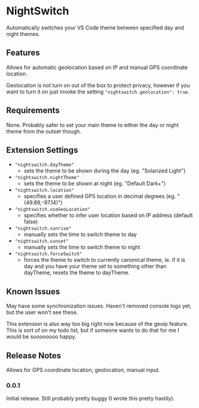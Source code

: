 # NightSwitch

Automatically switches your VS Code theme between specified day and night themes.

## Features

Allows for automatic geolocation based on IP and manual GPS coordinate location.

Geolocation is not turn on out of the box to protect privacy, however if you want to turn it on just invoke the setting `"nightswitch.geolocation": true`.

## Requirements

None. Probably safer to set your main theme to either the day or night theme from the outset though.

## Extension Settings


- `"nightswitch.dayTheme"` 
	- sets the theme to be shown during the day (eg. "Solarized Light")
- `"nightswitch.nightTheme"` 
	- sets the theme to be shown at night (eg. "Default Dark+")
- `"nightswitch.location"`
	- specifies a user defined GPS location in decimal degrees (eg. \"(49.89,-97.14)\")
- `"nightswitch.useGeoLocation"`
	- specifies whether to infer user location based on IP address (default false)
- `"nightswitch.sunrise"`
	- manually sets the time to switch theme to day
- `"nightswitch.sunset"`
	- manually sets the time to switch theme to night
- `"nightswitch.forceSwitch"`
	- forces the theme to switch to currently canonical theme, ie. if it is day and you have your theme set to something other than dayTheme, resets the theme to dayTheme.

## Known Issues

May have some synchronization issues. Haven't removed console logs yet, but the user won't see these.

This extension is also way too big right now because of the geoip feature. This is sort of on my todo list, but if someone wants to do that for me I would be soooooooo happy.

## Release Notes

Allows for GPS coordinate location, geolocation, manual input.

### 0.0.1

Initial release. Still probably pretty buggy (I wrote this pretty hastily).
